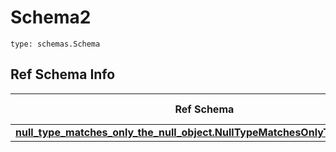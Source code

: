# Schema2
```
type: schemas.Schema
```

## Ref Schema Info
Ref Schema | Input Type | Output Type
---------- | ---------- | -----------
[**null_type_matches_only_the_null_object.NullTypeMatchesOnlyTheNullObject**](../../../../../../../components/schema/null_type_matches_only_the_null_object.md) | None | None
